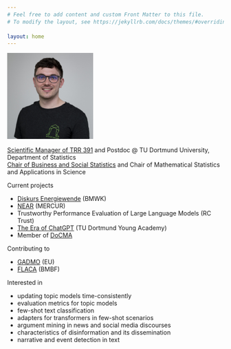 ```yaml
---
# Feel free to add content and custom Front Matter to this file.
# To modify the layout, see https://jekyllrb.com/docs/themes/#overriding-theme-defaults

layout: home
---
```


<img src="/assets/rieger_sq.jpg" alt="Portrait photo of Jonas Rieger" width="200"/>

[Scientific Manager of TRR 391](https://trr391.tu-dortmund.de/bodies/office/) and Postdoc @ TU Dortmund University, Department of Statistics\
[Chair of Business and Social Statistics](https://lwus.statistik.tu-dortmund.de/en/chair/team/rieger/) and Chair of Mathematical Sta­tis­tics and Applications in Science

Current projects
* [Diskurs Energiewende](https://jonasrieger.github.io/2024/09/03/bmwk.html) (BMWK)
* [NEAR](https://narrative-economics.org/) (MERCUR)
* Trustworthy Performance Evaluation of Large Language Models (RC Trust)
* [The Era of ChatGPT](https://jonasrieger.github.io/2023/06/29/academy.html) (TU Dortmund Young Academy)
* Member of [DoCMA](https://docma.tu-dortmund.de/)

Contributing to
* [GADMO](https://gadmo.eu/) (EU)
* [FLACA](https://www.wiso.uni-hamburg.de/flaca) (BMBF)

Interested in
* updating topic models time-consistently
* evaluation metrics for topic models
* few-shot text classification
* adapters for transformers in few-shot scenarios
* argument mining in news and social media discourses
* characteristics of disinformation and its dissemination
* narrative and event detection in text
